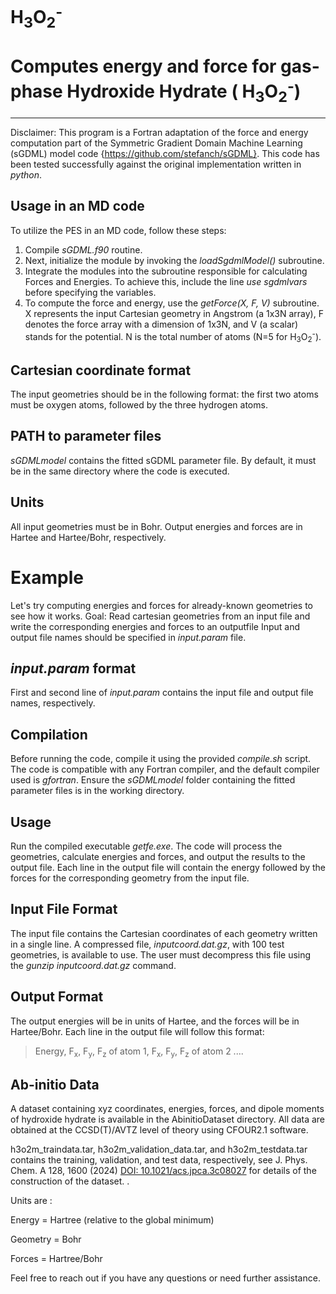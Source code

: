 # H<sub>3</sub>O<sub>2</sub><sup>-</sup>
Computes energy and force for gas-phase Hydroxide Hydrate ( H<sub>3</sub>O<sub>2</sub><sup>-</sup>)
==========================================================================
--------------------
Disclaimer: This program is a Fortran adaptation of the force and energy computation part of the 
Symmetric Gradient Domain Machine Learning (sGDML) model code {https://github.com/stefanch/sGDML}. 
This code has been tested successfully against the original implementation written in *python*. 

Usage in an MD code
-------------------
To utilize the PES in an MD code, follow these steps:
  1. Compile *sGDML.f90* routine.
  2.  Next, initialize the module by invoking the *loadSgdmlModel()* subroutine.
  3. Integrate the modules into the subroutine responsible for calculating Forces and Energies. To achieve this, include the line *use sgdmlvars* before specifying the variables.
  4. To compute the force and energy, use the *getForce(X, F, V)* subroutine. X represents the input Cartesian geometry in Angstrom (a 1x3N array), F denotes the force array with a dimension of 1x3N, and V (a scalar) stands for the potential. N is the total number of atoms (N=5 for  H<sub>3</sub>O<sub>2</sub><sup>-</sup>).

Cartesian coordinate format
---------------------------
The input geometries should be in the following format: the first two atoms must be oxygen atoms, followed by the three hydrogen atoms. 

PATH to parameter files
-----------------------
*sGDMLmodel* contains the fitted sGDML parameter file. By default, it must be in the same directory where the 
code is executed. 

Units
-----
All input geometries must be in Bohr. Output energies and forces are in Hartee and Hartee/Bohr, respectively.

Example
=======
Let's try computing energies and forces for already-known geometries to see how it works.
Goal: Read cartesian geometries from an input file and write the corresponding energies and forces to an outputfile 
Input and output file names should be specified in *input.param* file. 

*input.param* format
--------------------
First and second line of *input.param* contains the input file and output file names, respectively.

Compilation
-----------
Before running the code, compile it using the provided *compile.sh* script. The code is compatible with any Fortran compiler, and the default compiler used is *gfortran*. Ensure the *sGDMLmodel* folder containing the fitted parameter files is in the working directory.

Usage
-----
Run the compiled executable *getfe.exe*. The code will process the geometries, calculate energies and forces, and output the results to the output file. Each line in the output file will contain the energy followed by the forces for the corresponding geometry from the input file.

Input File Format
-----------------
The input file contains the Cartesian coordinates of each geometry written in a single line. 
A compressed file, *inputcoord.dat.gz*, with 100 test geometries, is available to use. The user 
must decompress this file using the *gunzip inputcoord.dat.gz* command. 

Output Format
-------------
The output energies will be in units of Hartee, and the forces will be in Hartee/Bohr. Each line in the output file will follow this format:
> Energy, F<sub>x</sub>, F<sub>y</sub>, F<sub>z</sub> of atom 1, F<sub>x</sub>, F<sub>y</sub>, F<sub>z</sub> of atom 2 ....

Ab-initio Data
-------------
A dataset containing xyz coordinates, energies, forces, and dipole moments of hydroxide hydrate is available in the AbinitioDataset directory. All data are obtained at the CCSD(T)/AVTZ level of theory using CFOUR2.1 software.

h3o2m_traindata.tar, h3o2m_validation_data.tar, and h3o2m_testdata.tar contains the training, validation, and test data, respectively, see J. Phys. Chem. A 128, 1600 (2024) [DOI: 10.1021/acs.jpca.3c08027](https://pubs.acs.org/doi/10.1021/acs.jpca.3c08027) for details of the construction of the dataset.
 .

Units are :

Energy = Hartree (relative to the global minimum)

Geometry = Bohr

Forces = Hartree/Bohr

Feel free to reach out if you have any questions or need further assistance.
